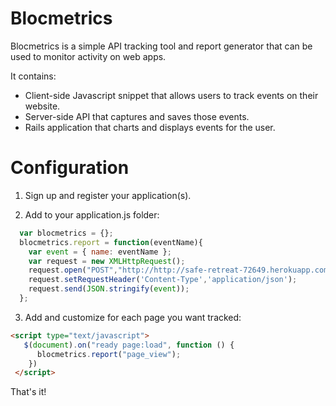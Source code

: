 # Blocmetrics

Blocmetrics is a simple API tracking tool and report generator that can be used to monitor activity on web apps.

It contains:
  - Client-side Javascript snippet that allows users to track events on their website.
  - Server-side API that captures and saves those events.
  - Rails application that charts and displays events for the user.

# Configuration

1) Sign up and register your application(s).

2) Add to your application.js folder:
```javascript
  var blocmetrics = {};
  blocmetrics.report = function(eventName){
    var event = { name: eventName };
    var request = new XMLHttpRequest();
    request.open("POST","http://http://safe-retreat-72649.herokuapp.com/api/events",true);
    request.setRequestHeader('Content-Type','application/json');
    request.send(JSON.stringify(event));
  };
```
3) Add and customize for each page you want tracked:
```html
<script type="text/javascript">
   $(document).on("ready page:load", function () {
      blocmetrics.report("page_view");
    })
 </script>
 ```

 That's it!
